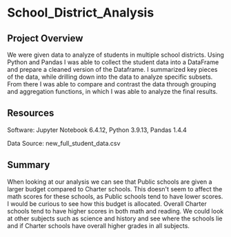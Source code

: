 # School_District_Analysis

## Project Overview

We were given data to analyze of students in multiple school districts. Using Python and Pandas I was able to collect the student data into a DataFrame and prepare a cleaned version of the Dataframe. I summarized key pieces of the data, while drilling down into the data to analyze specific subsets. From there I was able to compare and contrast the data through grouping and aggregation functions, in which I was able to analyze the final results.

## Resources
Software: Jupyter Notebook 6.4.12, Python 3.9.13, Pandas 1.4.4

Data Source: new_full_student_data.csv

## Summary

When looking at our analysis we can see that Public schools are given a larger budget compared to Charter schools. This doesn't seem to affect the math scores for these schools, as Public schools tend to have lower scores. I would be curious to see how this budget is allocated. Overall Charter schools tend to have higher scores in both math and reading. We could look at other subjects such as science and history and see where the schools lie and if Charter schools have overall higher grades in all subjects. 
